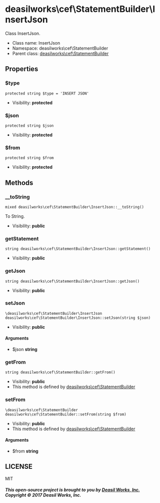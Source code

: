 deasilworks\cef\StatementBuilder\InsertJson
===============

Class InsertJson.




* Class name: InsertJson
* Namespace: deasilworks\cef\StatementBuilder
* Parent class: [deasilworks\cef\StatementBuilder](deasilworks-cef-StatementBuilder.md)





Properties
----------


### $type

    protected string $type = 'INSERT JSON'





* Visibility: **protected**


### $json

    protected string $json





* Visibility: **protected**


### $from

    protected string $from





* Visibility: **protected**


Methods
-------


### __toString

    mixed deasilworks\cef\StatementBuilder\InsertJson::__toString()

To String.



* Visibility: **public**




### getStatement

    string deasilworks\cef\StatementBuilder\InsertJson::getStatement()





* Visibility: **public**




### getJson

    string deasilworks\cef\StatementBuilder\InsertJson::getJson()





* Visibility: **public**




### setJson

    \deasilworks\cef\StatementBuilder\InsertJson deasilworks\cef\StatementBuilder\InsertJson::setJson(string $json)





* Visibility: **public**


#### Arguments
* $json **string**



### getFrom

    string deasilworks\cef\StatementBuilder::getFrom()





* Visibility: **public**
* This method is defined by [deasilworks\cef\StatementBuilder](deasilworks-cef-StatementBuilder.md)




### setFrom

    \deasilworks\cef\StatementBuilder deasilworks\cef\StatementBuilder::setFrom(string $from)





* Visibility: **public**
* This method is defined by [deasilworks\cef\StatementBuilder](deasilworks-cef-StatementBuilder.md)


#### Arguments
* $from **string**



## LICENSE

MIT

##### This open-source project is brought to you by [Deasil Works, Inc.](http://deasil.works/) Copyright &copy; 2017 Deasil Works, Inc.